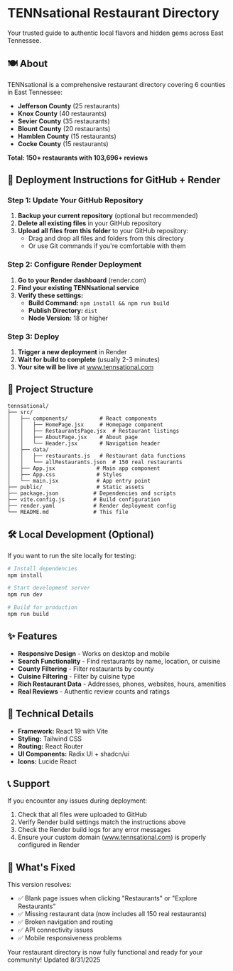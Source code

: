# TENNsational Restaurant Directory

Your trusted guide to authentic local flavors and hidden gems across East Tennessee.

## 🍽️ About

TENNsational is a comprehensive restaurant directory covering 6 counties in East Tennessee:
- **Jefferson County** (25 restaurants)
- **Knox County** (40 restaurants) 
- **Sevier County** (35 restaurants)
- **Blount County** (20 restaurants)
- **Hamblen County** (15 restaurants)
- **Cocke County** (15 restaurants)

**Total: 150+ restaurants with 103,696+ reviews**

## 🚀 Deployment Instructions for GitHub + Render

### Step 1: Update Your GitHub Repository

1. **Backup your current repository** (optional but recommended)
2. **Delete all existing files** in your GitHub repository
3. **Upload all files from this folder** to your GitHub repository:
   - Drag and drop all files and folders from this directory
   - Or use Git commands if you're comfortable with them

### Step 2: Configure Render Deployment

1. **Go to your Render dashboard** (render.com)
2. **Find your existing TENNsational service**
3. **Verify these settings:**
   - **Build Command:** `npm install && npm run build`
   - **Publish Directory:** `dist`
   - **Node Version:** 18 or higher

### Step 3: Deploy

1. **Trigger a new deployment** in Render
2. **Wait for build to complete** (usually 2-3 minutes)
3. **Your site will be live** at www.tennsational.com

## 📁 Project Structure

```
tennsational/
├── src/
│   ├── components/          # React components
│   │   ├── HomePage.jsx     # Homepage component
│   │   ├── RestaurantsPage.jsx  # Restaurant listings
│   │   ├── AboutPage.jsx    # About page
│   │   └── Header.jsx       # Navigation header
│   ├── data/
│   │   ├── restaurants.js   # Restaurant data functions
│   │   └── allRestaurants.json  # 150 real restaurants
│   ├── App.jsx             # Main app component
│   ├── App.css             # Styles
│   └── main.jsx            # App entry point
├── public/                 # Static assets
├── package.json           # Dependencies and scripts
├── vite.config.js         # Build configuration
├── render.yaml            # Render deployment config
└── README.md              # This file
```

## 🛠️ Local Development (Optional)

If you want to run the site locally for testing:

```bash
# Install dependencies
npm install

# Start development server
npm run dev

# Build for production
npm run build
```

## ✨ Features

- **Responsive Design** - Works on desktop and mobile
- **Search Functionality** - Find restaurants by name, location, or cuisine
- **County Filtering** - Filter restaurants by county
- **Cuisine Filtering** - Filter by cuisine type
- **Rich Restaurant Data** - Addresses, phones, websites, hours, amenities
- **Real Reviews** - Authentic review counts and ratings

## 🔧 Technical Details

- **Framework:** React 19 with Vite
- **Styling:** Tailwind CSS
- **Routing:** React Router
- **UI Components:** Radix UI + shadcn/ui
- **Icons:** Lucide React

## 📞 Support

If you encounter any issues during deployment:
1. Check that all files were uploaded to GitHub
2. Verify Render build settings match the instructions above
3. Check the Render build logs for any error messages
4. Ensure your custom domain (www.tennsational.com) is properly configured in Render

## 🎯 What's Fixed

This version resolves:
- ✅ Blank page issues when clicking "Restaurants" or "Explore Restaurants"
- ✅ Missing restaurant data (now includes all 150 real restaurants)
- ✅ Broken navigation and routing
- ✅ API connectivity issues
- ✅ Mobile responsiveness problems

Your restaurant directory is now fully functional and ready for your community!
Updated 8/31/2025
